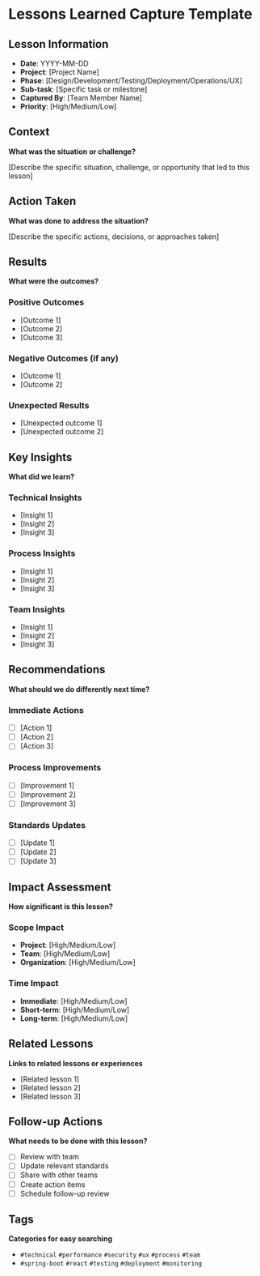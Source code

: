 # Lessons Learned Capture Template

## Lesson Information
- **Date**: YYYY-MM-DD
- **Project**: [Project Name]
- **Phase**: [Design/Development/Testing/Deployment/Operations/UX]
- **Sub-task**: [Specific task or milestone]
- **Captured By**: [Team Member Name]
- **Priority**: [High/Medium/Low]

## Context
**What was the situation or challenge?**

[Describe the specific situation, challenge, or opportunity that led to this lesson]

## Action Taken
**What was done to address the situation?**

[Describe the specific actions, decisions, or approaches taken]

## Results
**What were the outcomes?**

### Positive Outcomes
- [Outcome 1]
- [Outcome 2]
- [Outcome 3]

### Negative Outcomes (if any)
- [Outcome 1]
- [Outcome 2]

### Unexpected Results
- [Unexpected outcome 1]
- [Unexpected outcome 2]

## Key Insights
**What did we learn?**

### Technical Insights
- [Insight 1]
- [Insight 2]
- [Insight 3]

### Process Insights
- [Insight 1]
- [Insight 2]
- [Insight 3]

### Team Insights
- [Insight 1]
- [Insight 2]
- [Insight 3]

## Recommendations
**What should we do differently next time?**

### Immediate Actions
- [ ] [Action 1]
- [ ] [Action 2]
- [ ] [Action 3]

### Process Improvements
- [ ] [Improvement 1]
- [ ] [Improvement 2]
- [ ] [Improvement 3]

### Standards Updates
- [ ] [Update 1]
- [ ] [Update 2]
- [ ] [Update 3]

## Impact Assessment
**How significant is this lesson?**

### Scope Impact
- **Project**: [High/Medium/Low]
- **Team**: [High/Medium/Low]
- **Organization**: [High/Medium/Low]

### Time Impact
- **Immediate**: [High/Medium/Low]
- **Short-term**: [High/Medium/Low]
- **Long-term**: [High/Medium/Low]

## Related Lessons
**Links to related lessons or experiences**

- [Related lesson 1]
- [Related lesson 2]
- [Related lesson 3]

## Follow-up Actions
**What needs to be done with this lesson?**

- [ ] Review with team
- [ ] Update relevant standards
- [ ] Share with other teams
- [ ] Create action items
- [ ] Schedule follow-up review

## Tags
**Categories for easy searching**

- `#technical` `#performance` `#security` `#ux` `#process` `#team`
- `#spring-boot` `#react` `#testing` `#deployment` `#monitoring` 